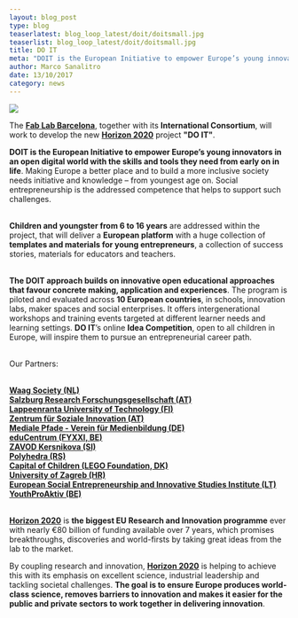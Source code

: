 ```yaml
---
layout: blog_post
type: blog
teaserlatest: blog_loop_latest/doit/doitsmall.jpg
teaserlist: blog_loop_latest/doit/doitsmall.jpg
title: DO IT
meta: "DOIT is the European Initiative to empower Europe’s young innovators in an open digital world with the skills and tools they need from early on in life."
author: Marco Sanalitro
date: 13/10/2017 
category: news
---
```


<img src= "http://www.fablabbcn.org/img/blog/blog_loop_latest/doit/doit1.jpg" align="middle"> 
<br>

The <strong><a href="">Fab Lab Barcelona</a></strong>, together with its <strong>International Consortium</strong>, will work to develop the new <strong><a href="">Horizon 2020</a></strong> project <strong>"DO IT"</strong>.

<strong>DOIT is the European Initiative to empower Europe’s young innovators in an open digital world with the skills and tools they need from early on in life</strong>. Making Europe a better place and to build a more inclusive society needs initiative and knowledge – from youngest age on. Social entrepreneurship is the addressed competence that helps to support such challenges.<br><br>

<strong>Children and youngster from 6 to 16 years</strong> are addressed within the project, that will deliver a <strong>European platform</strong> with a huge collection of <strong>templates and materials for young entrepreneurs</strong>, a collection of success stories, materials for educators and teachers.<br><br>

<strong>The DOIT approach builds on innovative open educational approaches that favour concrete making, application and experiences</strong>. The program is piloted and evaluated across <strong>10 European countries</strong>, in schools, innovation labs, maker spaces and social enterprises. It offers intergenerational workshops and training events targeted at different learner needs and learning settings. <strong>DO IT</strong>’s online <strong>Idea Competition</strong>, open to all children in Europe, will inspire them to pursue an entrepreneurial career path.<br><br>

Our Partners:<br><br>

<strong><a href="">Waag Society (NL)</a></strong> <br>
<strong><a href="">Salzburg Research Forschungsgesellschaft (AT)</a></strong><br>
<strong><a href="">Lappeenranta University of Technology (FI)</a></strong> <br>
<strong><a href="">Zentrum für Soziale Innovation (AT)</a></strong> <br>
<strong><a href="">Mediale Pfade - Verein für Medienbildung (DE)</a></strong> <br>
<strong><a href="">eduCentrum (FYXXI, BE)</a></strong> <br>
<strong><a href="">ZAVOD Kersnikova (SI)</a></strong> <br>
<strong><a href="">Polyhedra (RS)</a></strong> <br>
<strong><a href="">Capital of Children (LEGO Foundation, DK)</a></strong> <br>
<strong><a href="">University of Zagreb (HR)</a></strong> <br>
<strong><a href="">European Social Entrepreneurship and Innovative Studies Institute (LT)</a></strong> <br>
<strong><a href="">YouthProAktiv (BE)</a></strong><br><br>

<strong><a href="">Horizon 2020</a></strong> is <strong>the biggest EU Research and Innovation programme</strong> ever with nearly €80 billion of funding available over 7 years, which promises breakthroughs, discoveries and world-firsts by taking great ideas from the lab to the market.

By coupling research and innovation, <strong><a href="">Horizon 2020</a></strong> is helping to achieve this with its emphasis on excellent science, industrial leadership and tackling societal challenges. <strong>The goal is to ensure Europe produces world-class science, removes barriers to innovation and makes it easier for the public and private sectors to work together in delivering innovation</strong>.
